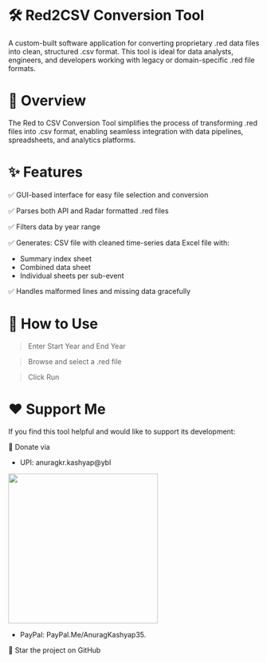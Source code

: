 # 🛠️ Red2CSV Conversion Tool
A custom-built software application for converting proprietary .red data files into clean, structured .csv format. 
This tool is ideal for data analysts, engineers, and developers working with legacy or domain-specific .red file formats.

# 📌 Overview
The Red to CSV Conversion Tool simplifies the process of transforming .red files into .csv format, enabling seamless integration with data pipelines, spreadsheets, and analytics platforms.

# ✨ Features
✅ GUI-based interface for easy file selection and conversion

✅ Parses both API and Radar formatted .red files

✅ Filters data by year range

✅ Generates:
CSV file with cleaned time-series data
Excel file with:
* Summary index sheet
* Combined data sheet
* Individual sheets per sub-event

✅ Handles malformed lines and missing data gracefully

# 🚀 How to Use
> Enter Start Year and End Year

> Browse and select a .red file

> Click Run

# ❤️ Support Me
If you find this tool helpful and would like to support its development:

💸 Donate via 
  - UPI: anuragkr.kashyap@ybl 
  
<img src="https://github.com/user-attachments/assets/9e6e0890-4f4a-4e42-9726-9e655ba70728" width="300" />

  - PayPal: PayPal.Me/AnuragKashyap35.

🌟 Star the project on GitHub
